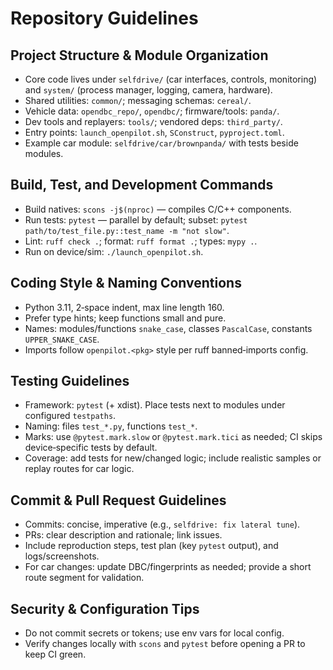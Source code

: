 # Repository Guidelines

## Project Structure & Module Organization
- Core code lives under `selfdrive/` (car interfaces, controls, monitoring) and `system/` (process manager, logging, camera, hardware).
- Shared utilities: `common/`; messaging schemas: `cereal/`.
- Vehicle data: `opendbc_repo/`, `opendbc/`; firmware/tools: `panda/`.
- Dev tools and replayers: `tools/`; vendored deps: `third_party/`.
- Entry points: `launch_openpilot.sh`, `SConstruct`, `pyproject.toml`.
- Example car module: `selfdrive/car/brownpanda/` with tests beside modules.

## Build, Test, and Development Commands
- Build natives: `scons -j$(nproc)` — compiles C/C++ components.
- Run tests: `pytest` — parallel by default; subset: `pytest path/to/test_file.py::test_name -m "not slow"`.
- Lint: `ruff check .`; format: `ruff format .`; types: `mypy .`.
- Run on device/sim: `./launch_openpilot.sh`.

## Coding Style & Naming Conventions
- Python 3.11, 2‑space indent, max line length 160.
- Prefer type hints; keep functions small and pure.
- Names: modules/functions `snake_case`, classes `PascalCase`, constants `UPPER_SNAKE_CASE`.
- Imports follow `openpilot.<pkg>` style per ruff banned‑imports config.

## Testing Guidelines
- Framework: `pytest` (+ xdist). Place tests next to modules under configured `testpaths`.
- Naming: files `test_*.py`, functions `test_*`.
- Marks: use `@pytest.mark.slow` or `@pytest.mark.tici` as needed; CI skips device‑specific tests by default.
- Coverage: add tests for new/changed logic; include realistic samples or replay routes for car logic.

## Commit & Pull Request Guidelines
- Commits: concise, imperative (e.g., `selfdrive: fix lateral tune`).
- PRs: clear description and rationale; link issues.
- Include reproduction steps, test plan (key `pytest` output), and logs/screenshots.
- For car changes: update DBC/fingerprints as needed; provide a short route segment for validation.

## Security & Configuration Tips
- Do not commit secrets or tokens; use env vars for local config.
- Verify changes locally with `scons` and `pytest` before opening a PR to keep CI green.
